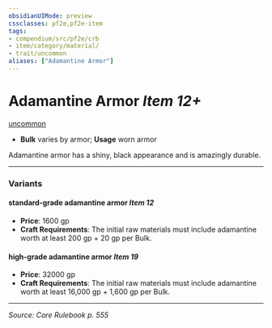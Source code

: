 ```yaml
---
obsidianUIMode: preview
cssclasses: pf2e,pf2e-item
tags:
- compendium/src/pf2e/crb
- item/category/material/
- trait/uncommon
aliases: ["Adamantine Armor"]
---
```

# Adamantine Armor *Item 12+*  
[uncommon](rules/traits/uncommon.md "Uncommon Rarity Trait")  

- **Bulk** varies by armor; **Usage** worn armor

Adamantine armor has a shiny, black appearance and is amazingly durable.

---

### Variants

#### standard-grade adamantine armor *Item 12*

- **Price**: 1600 gp
- **Craft Requirements**: The initial raw materials must include adamantine worth at least 200 gp + 20 gp per Bulk.

#### high-grade adamantine armor *Item 19*

- **Price**: 32000 gp
- **Craft Requirements**: The initial raw materials must include adamantine worth at least 16,000 gp + 1,600 gp per Bulk.

---
*Source: Core Rulebook p. 555*